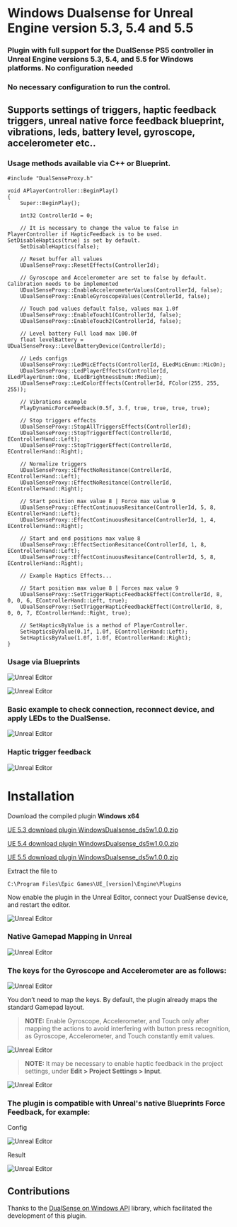 # Windows Dualsense for Unreal Engine version 5.3, 5.4 and 5.5

### **Plugin with full support for the DualSense PS5 controller in Unreal Engine versions 5.3, 5.4, and 5.5 for Windows platforms. No configuration needed**

### No necessary configuration to run the control.

## Supports settings of triggers, haptic feedback triggers, unreal native force feedback blueprint, vibrations, leds, battery level, gyroscope, accelerometer etc..

### Usage methods available via C++ or Blueprint.

```
#include "DualSenseProxy.h"

void APlayerController::BeginPlay()
{
    Super::BeginPlay();
	
    int32 ControllerId = 0; 
    
    // It is necessary to change the value to false in PlayerController if HapticFeedback is to be used. SetDisableHaptics(true) is set by default.
    SetDisableHaptics(false);

    // Reset buffer all values 
    UDualSenseProxy::ResetEffects(ControllerId);
    
    // Gyroscope and Accelerometer are set to false by default. Calibration needs to be implemented
    UDualSenseProxy::EnableAccelerometerValues(ControllerId, false);
    UDualSenseProxy::EnableGyroscopeValues(ControllerId, false);

    // Touch pad values default false, values max 1.0f
    UDualSenseProxy::EnableTouch1(ControllerId, false);
    UDualSenseProxy::EnableTouch2(ControllerId, false);

    // Level battery Full load max 100.0f
    float levelBattery = UDualSenseProxy::LevelBatteryDevice(ControllerId);

    // Leds configs
    UDualSenseProxy::LedMicEffects(ControllerId, ELedMicEnum::MicOn);
    UDualSenseProxy::LedPlayerEffects(ControllerId, ELedPlayerEnum::One, ELedBrightnessEnum::Medium);
    UDualSenseProxy::LedColorEffects(ControllerId, FColor(255, 255, 255));

    // Vibrations example 
	PlayDynamicForceFeedback(0.5f, 3.f, true, true, true, true);
	
    // Stop triggers effects
    UDualSenseProxy::StopAllTriggersEffects(ControllerId);
    UDualSenseProxy::StopTriggerEffect(ControllerId, EControllerHand::Left);
    UDualSenseProxy::StopTriggerEffect(ControllerId, EControllerHand::Right);

    // Normalize triggers
    UDualSenseProxy::EffectNoResitance(ControllerId, EControllerHand::Left);
    UDualSenseProxy::EffectNoResitance(ControllerId, EControllerHand::Right);

    // Start position max value 8 | Force max value 9
    UDualSenseProxy::EffectContinuousResitance(ControllerId, 5, 8, EControllerHand::Left); 
    UDualSenseProxy::EffectContinuousResitance(ControllerId, 1, 4, EControllerHand::Right);

    // Start and end positions max value 8
    UDualSenseProxy::EffectSectionResitance(ControllerId, 1, 8, EControllerHand::Left); 
    UDualSenseProxy::EffectContinuousResitance(ControllerId, 5, 8, EControllerHand::Right);

    // Example Haptics Effects...

    // Start position max value 8 | Forces max value 9 
    UDualSenseProxy::SetTriggerHapticFeedbackEffect(ControllerId, 8, 0, 0, 6, EControllerHand::Left, true);
    UDualSenseProxy::SetTriggerHapticFeedbackEffect(ControllerId, 8, 0, 0, 7, EControllerHand::Right, true);

    // SetHapticsByValue is a method of PlayerController.
    SetHapticsByValue(0.1f, 1.0f, EControllerHand::Left);
    SetHapticsByValue(1.0f, 1.0f, EControllerHand::Right);
}

```

### Usage via Blueprints

![Unreal Editor](https://github.com/rafaelvaloto/WindowsDualsenseUnreal/blob/master/Images/Metodos.gif)

![Unreal Editor](https://github.com/rafaelvaloto/WindowsDualsenseUnreal/blob/master/Images/Usage.gif)

### Basic example to check connection, reconnect device, and apply LEDs to the DualSense.

![Unreal Editor](https://github.com/rafaelvaloto/WindowsDualsenseUnreal/blob/master/Images/ExampleBasic.png)

### Haptic trigger feedback

![Unreal Editor](https://github.com/rafaelvaloto/WindowsDualsenseUnreal/blob/master/Images/haptic1.png)

# Installation
Download the compiled plugin **Windows x64**

[UE 5.3 download plugin WindowsDualsense_ds5w1.0.0.zip](https://github.com/rafaelvaloto/WindowsDualsenseUnreal/blob/master/WindowsDualsense_ds5w_5.3/WindowsDualsense_ds5w1.0.0.zip)

[UE 5.4 download plugin WindowsDualsense_ds5w1.0.0.zip](https://github.com/rafaelvaloto/WindowsDualsenseUnreal/blob/master/WindowsDualsense_ds5w_5.4/WindowsDualsense_ds5w1.0.0.zip)

[UE 5.5 download plugin WindowsDualsense_ds5w1.0.0.zip](https://github.com/rafaelvaloto/WindowsDualsenseUnreal/blob/master/WindowsDualsense_ds5w_5.5/WindowsDualsense_ds5w1.0.0.zip)


Extract the file to

```C:\Program Files\Epic Games\UE_[version]\Engine\Plugins```

Now enable the plugin in the Unreal Editor, connect your DualSense device, and restart the editor.

![Unreal Editor](https://github.com/rafaelvaloto/WindowsDualsenseUnreal/blob/master/Images/Install.gif)

### Native Gamepad Mapping in Unreal

![Unreal Editor](https://github.com/rafaelvaloto/WindowsDualsenseUnreal/blob/master/Images/Buttons.gif)

### The keys for the Gyroscope and Accelerometer are as follows:

![Unreal Editor](https://github.com/rafaelvaloto/WindowsDualsenseUnreal/blob/master/Images/GyroscopeBTN.gif)

You don’t need to map the keys. By default, the plugin already maps the standard Gamepad layout.

> **NOTE:** Enable Gyroscope, Accelerometer, and Touch only after mapping the actions to avoid interfering with button press recognition, as Gyroscope, Accelerometer, and Touch constantly emit values.


![Unreal Editor](https://github.com/rafaelvaloto/WindowsDualsenseUnreal/blob/master/Images/Mapp.gif)


> **NOTE:** It may be necessary to enable haptic feedback in the project settings, under **Edit > Project Settings > Input**.

![Unreal Editor](https://github.com/rafaelvaloto/WindowsDualsenseUnreal/blob/master/Images/GamepadEnable.gif)


### The plugin is compatible with Unreal's native Blueprints Force Feedback, for example:

Config

![Unreal Editor](https://github.com/rafaelvaloto/WindowsDualsenseUnreal/blob/master/Images/Feedback.png)

Result

![Unreal Editor](https://github.com/rafaelvaloto/WindowsDualsenseUnreal/blob/master/Images/DS_Led.jpg)


## Contributions

Thanks to the [DualSense on Windows API](https://github.com/Ohjurot/DualSense-Windows) library, which facilitated the development of this plugin.
